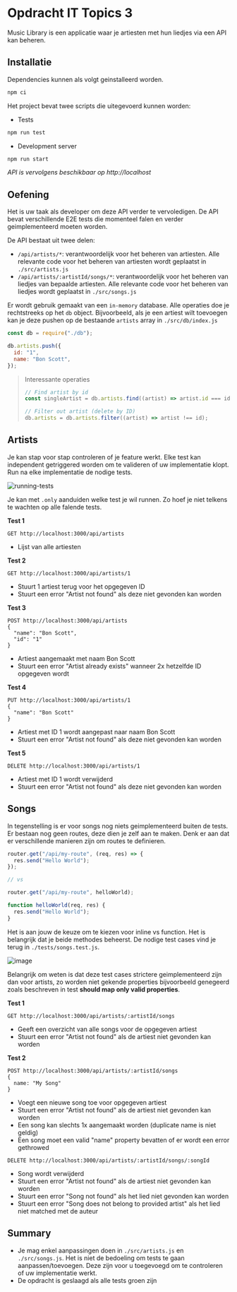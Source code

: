 # Opdracht IT Topics 3

Music Library is een applicatie waar je artiesten met hun liedjes via een API kan beheren.

## Installatie

Dependencies kunnen als volgt geinstalleerd worden.

```sh
npm ci
```

Het project bevat twee scripts die uitegevoerd kunnen worden:

- Tests

```sh
npm run test
```

- Development server

```sh
npm run start
```

_API is vervolgens beschikbaar op http://localhost_

## Oefening

Het is uw taak als developer om deze API verder te vervoledigen. De API bevat verschillende E2E tests die momenteel falen en verder geimplementeerd moeten worden.

De API bestaat uit twee delen:

- `/api/artists/*`: verantwoordelijk voor het beheren van artiesten. Alle relevante code voor het beheren van artiesten wordt geplaatst in `./src/artists.js`
- `/api/artists/:artistId/songs/*`: verantwoordelijk voor het beheren van liedjes van bepaalde artiesten. Alle relevante code voor het beheren van liedjes wordt geplaatst in `./src/songs.js`

Er wordt gebruik gemaakt van een `in-memory` database. Alle operaties doe je rechtstreeks op het `db` object. Bijvoorbeeld, als je een artiest wilt toevoegen kan je deze pushen op de bestaande `artists` array in `./src/db/index.js`

```js
const db = require("./db");

db.artists.push({
  id: "1",
  name: "Bon Scott",
});
```

> Interessante operaties
>
> ```js
> // Find artist by id
> const singleArtist = db.artists.find((artist) => artist.id === id);
>
> // Filter out artist (delete by ID)
> db.artists = db.artists.filter((artist) => artist !== id);
> ```

## Artists

Je kan stap voor stap controleren of je feature werkt. Elke test kan independent getriggered worden om te valideren of uw implementatie klopt. Run na elke implementatie de nodige tests.

![running-tests](https://user-images.githubusercontent.com/1385245/144660555-4352e88d-7ead-46d1-a813-6547fa18c9ac.gif)

Je kan met `.only` aanduiden welke test je wil runnen. Zo hoef je niet telkens te wachten op alle falende tests.

**Test 1**

```
GET http://localhost:3000/api/artists
```

- Lijst van alle artiesten

**Test 2**

```
GET http://localhost:3000/api/artists/1
```

- Stuurt 1 artiest terug voor het opgegeven ID
- Stuurt een error "Artist not found" als deze niet gevonden kan worden

**Test 3**

```
POST http://localhost:3000/api/artists
{
  "name": "Bon Scott",
  "id": "1"
}
```

- Artiest aangemaakt met naam Bon Scott
- Stuurt een error "Artist already exists" wanneer 2x hetzelfde ID opgegeven wordt

**Test 4**

```
PUT http://localhost:3000/api/artists/1
{
  "name": "Bon Scott"
}
```

- Artiest met ID 1 wordt aangepast naar naam Bon Scott
- Stuurt een error "Artist not found" als deze niet gevonden kan worden

**Test 5**

```
DELETE http://localhost:3000/api/artists/1
```

- Artiest met ID 1 wordt verwijderd
- Stuurt een error "Artist not found" als deze niet gevonden kan worden

## Songs

In tegenstelling is er voor songs nog niets geimplementeerd buiten de tests. Er bestaan nog geen routes, deze dien je zelf aan te maken. Denk er aan dat er verschillende manieren zijn om routes te definieren.

```js
router.get("/api/my-route", (req, res) => {
  res.send("Hello World");
});

// vs

router.get("/api/my-route", helloWorld);

function helloWorld(req, res) {
  res.send("Hello World");
}
```

Het is aan jouw de keuze om te kiezen voor inline vs function. Het is belangrijk dat je beide methodes beheerst.
De nodige test cases vind je terug in `./tests/songs.test.js`.

![image](https://user-images.githubusercontent.com/1385245/144661193-f3fdf166-8333-4c94-92eb-f49779003282.png)

Belangrijk om weten is dat deze test cases strictere geimplementeerd zijn dan voor artists, zo worden niet gekende properties bijvoorbeeld genegeerd zoals beschreven in test **should map only valid properties**.

**Test 1**

```
GET http://localhost:3000/api/artists/:artistId/songs
```

- Geeft een overzicht van alle songs voor de opgegeven artiest
- Stuurt een error "Artist not found" als de artiest niet gevonden kan worden

**Test 2**

```
POST http://localhost:3000/api/artists/:artistId/songs
{
  name: "My Song"
}
```

- Voegt een nieuwe song toe voor opgegeven artiest
- Stuurt een error "Artist not found" als de artiest niet gevonden kan worden
- Een song kan slechts 1x aangemaakt worden (duplicate name is niet geldig)
- Een song moet een valid "name" property bevatten of er wordt een error gethrowed

```
DELETE http://localhost:3000/api/artists/:artistId/songs/:songId
```

- Song wordt verwijderd
- Stuurt een error "Artist not found" als de artiest niet gevonden kan worden
- Stuurt een error "Song not found" als het lied niet gevonden kan worden
- Stuurt een error "Song does not belong to provided artist" als het lied niet matched met de auteur

## Summary

- Je mag enkel aanpassingen doen in `./src/artists.js` en `./src/songs.js`. Het is niet de bedoeling om tests te gaan aanpassen/toevoegen. Deze zijn voor u toegevoegd om te controleren of uw implementatie werkt.
- De opdracht is geslaagd als alle tests groen zijn

```

```
